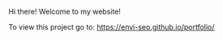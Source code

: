 Hi there! Welcome to my website!

To view this project go to: https://envi-seo.github.io/portfolio/
